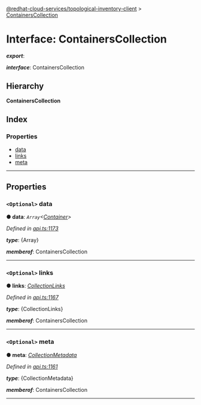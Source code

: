 [@redhat-cloud-services/topological-inventory-client](../README.md) > [ContainersCollection](../interfaces/containerscollection.md)

# Interface: ContainersCollection

*__export__*: 

*__interface__*: ContainersCollection

## Hierarchy

**ContainersCollection**

## Index

### Properties

* [data](containerscollection.md#data)
* [links](containerscollection.md#links)
* [meta](containerscollection.md#meta)

---

## Properties

<a id="data"></a>

### `<Optional>` data

**● data**: *`Array`<[Container](container.md)>*

*Defined in [api.ts:1173](https://github.com/karelhala/javascript-clients/blob/master/packages/topological-inventory/api.ts#L1173)*

*__type__*: {Array}

*__memberof__*: ContainersCollection

___
<a id="links"></a>

### `<Optional>` links

**● links**: *[CollectionLinks](collectionlinks.md)*

*Defined in [api.ts:1167](https://github.com/karelhala/javascript-clients/blob/master/packages/topological-inventory/api.ts#L1167)*

*__type__*: {CollectionLinks}

*__memberof__*: ContainersCollection

___
<a id="meta"></a>

### `<Optional>` meta

**● meta**: *[CollectionMetadata](collectionmetadata.md)*

*Defined in [api.ts:1161](https://github.com/karelhala/javascript-clients/blob/master/packages/topological-inventory/api.ts#L1161)*

*__type__*: {CollectionMetadata}

*__memberof__*: ContainersCollection

___


